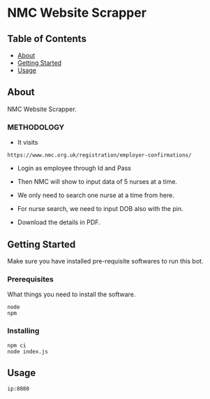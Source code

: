 # NMC Website Scrapper

## Table of Contents

- [About](#about)
- [Getting Started](#getting_started)
- [Usage](#usage)

## About <a name = "about"></a>

NMC Website Scrapper.

### METHODOLOGY
- It visits
```
https://www.nmc.org.uk/registration/employer-confirmations/
```

- Login as employee through Id and Pass

- Then NMC will show to input data of 5 nurses at a time.

- We only need to search one nurse at a time from here.

- For nurse search, we need to input DOB also with the pin.

- Download the details in PDF.

## Getting Started <a name = "getting_started"></a>

Make sure you have installed pre-requisite softwares to run this bot.

### Prerequisites

What things you need to install the software.

```
node
npm
```

### Installing


```
npm ci
node index.js
```


## Usage <a name = "usage"></a>

```
ip:8080
```